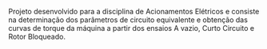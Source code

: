Projeto desenvolvido para a disciplina de Acionamentos Elétricos e consiste na determinação dos parâmetros de circuito equivalente
e obtenção das curvas de torque da máquina a partir dos ensaios A vazio, Curto Circuito e Rotor Bloqueado.
